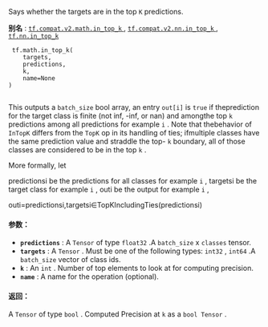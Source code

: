 

Says whether the targets are in the top  `K`  predictions.

**别名** : [ `tf.compat.v2.math.in_top_k` ](/api_docs/python/tf/math/in_top_k), [ `tf.compat.v2.nn.in_top_k` ](/api_docs/python/tf/math/in_top_k), [ `tf.nn.in_top_k` ](/api_docs/python/tf/math/in_top_k)

```
 tf.math.in_top_k(
    targets,
    predictions,
    k,
    name=None
)
 
```

This outputs a  `batch_size`  bool array, an entry  `out[i]`  is  `true`  if theprediction for the target class is finite (not inf, -inf, or nan) and amongthe top  `k`  predictions among all predictions for example  `i` . Note that thebehavior of  `InTopK`  differs from the  `TopK`  op in its handling of ties; ifmultiple classes have the same prediction value and straddle the top- `k` boundary, all of those classes are considered to be in the top  `k` .

More formally, let

predictionsi be the predictions for all classes for example  `i` ,  targetsi be the target class for example  `i` ,  outi be the output for example  `i` ,


outi=predictionsi,targetsi∈TopKIncludingTies(predictionsi)


#### 参数：
- **`predictions`** : A  `Tensor`  of type  `float32` .A  `batch_size`  x  `classes`  tensor.
- **`targets`** : A  `Tensor` . Must be one of the following types:  `int32` ,  `int64` .A  `batch_size`  vector of class ids.
- **`k`** : An  `int` . Number of top elements to look at for computing precision.
- **`name`** : A name for the operation (optional).


#### 返回：
A  `Tensor`  of type  `bool` . Computed Precision at  `k`  as a  `bool Tensor` .

